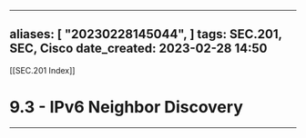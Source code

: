 
---
aliases: [ "20230228145044",  ]
tags: SEC.201, SEC, Cisco
date_created: 2023-02-28 14:50
---
[[SEC.201 Index]]
# 9.3 - IPv6 Neighbor Discovery
---
